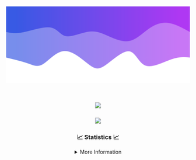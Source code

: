 ![Header](./IMG_4001.png)
<div align="center">

<h1 align="center">
  <a href="https://git.io/typing-svg">
    <img src="https://readme-typing-svg.herokuapp.com/?lines=Welcome+to+my+profile!+👋;JavaScript+developer.;&center=true&size=25">
  </a>
</h1>

<p align="center">
  <img src="https://lanyard.cnrad.dev/api/624702585596805130" />
</p>

### 📈 Statistics 📈
<details>
    <summary>More Information</summary>
    <br/>

<!--START_SECTION:waka-->
![Code Time](http://img.shields.io/badge/Code%20Time-9%20hrs%2033%20mins-blue)

![Profile Views](http://img.shields.io/badge/Profile%20Views-109-blue)

**🐱 My GitHub Data** 

> 📦 911 Bytes Used in GitHub's Storage 
 > 
> 🏆 22 Contributions in the Year 2023
 > 
> 🚫 Not Opted to Hire
 > 
> 📜 5 Public Repositories 
 > 
> 🔑 1 Private Repositories 
 > 
**I'm an Early 🐤** 

```text
🌞 Morning                124 commits         █████░░░░░░░░░░░░░░░░░░░░   21.75 % 
🌆 Daytime                217 commits         ██████████░░░░░░░░░░░░░░░   38.07 % 
🌃 Evening                203 commits         █████████░░░░░░░░░░░░░░░░   35.61 % 
🌙 Night                  26 commits          █░░░░░░░░░░░░░░░░░░░░░░░░   04.56 % 
```
📅 **I'm Most Productive on Thursday** 

```text
Monday                   88 commits          ████░░░░░░░░░░░░░░░░░░░░░   15.44 % 
Tuesday                  68 commits          ███░░░░░░░░░░░░░░░░░░░░░░   11.93 % 
Wednesday                109 commits         █████░░░░░░░░░░░░░░░░░░░░   19.12 % 
Thursday                 122 commits         █████░░░░░░░░░░░░░░░░░░░░   21.40 % 
Friday                   57 commits          ██░░░░░░░░░░░░░░░░░░░░░░░   10.00 % 
Saturday                 60 commits          ███░░░░░░░░░░░░░░░░░░░░░░   10.53 % 
Sunday                   66 commits          ███░░░░░░░░░░░░░░░░░░░░░░   11.58 % 
```


📊 **This Week I Spent My Time On** 

```text
🕑︎ Time Zone: America/New_York

💬 Programming Languages: 
Java                     6 hrs               █████████████████████░░░░   83.10 % 
YAML                     43 mins             ██░░░░░░░░░░░░░░░░░░░░░░░   09.93 % 
Markdown                 22 mins             █░░░░░░░░░░░░░░░░░░░░░░░░   05.15 % 
XML                      7 mins              ░░░░░░░░░░░░░░░░░░░░░░░░░   01.71 % 
Ezhil                    0 secs              ░░░░░░░░░░░░░░░░░░░░░░░░░   00.08 % 

🔥 Editors: 
IntelliJ                 7 hrs 14 mins       █████████████████████████   100.00 % 

🐱‍💻 Projects: 
Oxygen                   5 hrs 29 mins       ███████████████████░░░░░░   75.97 % 
Oxygen-Library           1 hr 12 mins        ████░░░░░░░░░░░░░░░░░░░░░   16.75 % 
Prison                   27 mins             ██░░░░░░░░░░░░░░░░░░░░░░░   06.33 % 
Carbon                   3 mins              ░░░░░░░░░░░░░░░░░░░░░░░░░   00.86 % 
Library                  0 secs              ░░░░░░░░░░░░░░░░░░░░░░░░░   00.10 % 

💻 Operating System: 
Windows                  7 hrs 14 mins       █████████████████████████   100.00 % 
```

**I Mostly Code in Java** 

```text
Java                     13 repos            ████████████████████░░░░░   81.25 % 
JavaScript               2 repos             ███░░░░░░░░░░░░░░░░░░░░░░   12.50 % 
C++                      1 repo              ██░░░░░░░░░░░░░░░░░░░░░░░   06.25 % 
```



**Timeline**

![Lines of Code chart](https://raw.githubusercontent.com/DevDipin/DevDipin/main/assets/bar_graph.png)


 Last Updated on 18/09/2023 03:10:16 UTC
<!--END_SECTION:waka-->

![Footer](./IMG_4002.png)